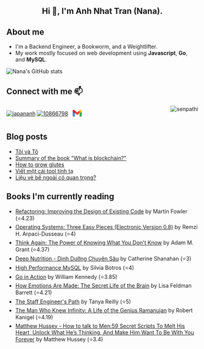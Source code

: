 <h2 align="center">Hi 👋, I'm Anh Nhat Tran (Nana).</h1>

## About me

- I'm a Backend Engineer, a Bookworm, and a Weightlifter. 
- My work mostly focused on web development using **Javascript**, **Go**, and **MySQL**.

![Nana's GitHub stats](https://github-readme-stats.vercel.app/api?username=japananh&theme=buefy&show_icons=true)

## Connect with me 📫

<p align="left">
<a href="https://linkedin.com/in/japananh" target="blank"><img align="center" src="https://raw.githubusercontent.com/rahuldkjain/github-profile-readme-generator/master/src/images/icons/Social/linked-in-alt.svg" alt="japananh" height="30" width="40" /></a>
<a href="https://stackoverflow.com/users/8546128/anh-nhat-tran" target="blank"><img align="center" src="https://raw.githubusercontent.com/rahuldkjain/github-profile-readme-generator/master/src/images/icons/Social/stack-overflow.svg" alt="10866798" height="30" width="40" /></a>
<a href="mailto:japananh@gmail.com"><img align="center" src="https://raw.githubusercontent.com/timche/gmail-desktop/main/media/icon.svg" alt="nsspathirana@gmail.com" height="40" width="40" /></a>
<a><img align="right" src="https://komarev.com/ghpvc/?username=japananh&label=Profile%20views&color=0e75b6&style=flat" alt="senpathi" /></a>
</p>

## Blog posts
<!-- BLOG-POST-LIST:START -->
- [Tôi và Tô](https://nanacoder.hashnode.dev/toi-va-to)
- [Summary of the book &quot;What is blockchain?&quot;](https://nanacoder.hashnode.dev/summary-of-the-book-what-is-blockchain)
- [How to grow glutes](https://nanacoder.hashnode.dev/how-to-grow-glutes)
- [Viết một cái tool tính tạ](https://nanacoder.hashnode.dev/viet-mot-cai-tool-tinh-ta)
- [Liệu vẻ bề ngoài có quan trọng?](https://nanacoder.hashnode.dev/lieu-ve-be-ngoai-co-quan-trong)
<!-- BLOG-POST-LIST:END -->

## Books I'm currently reading
<!-- GOODREADS-LIST:START -->
- [Refactoring: Improving the Design of Existing Code](https://www.goodreads.com/review/show/4099951622?utm_medium=api&utm_source=rss) by Martin Fowler (⭐️4.23)
- [Operating Systems: Three Easy Pieces (Electronic Version 0.8)](https://www.goodreads.com/review/show/3744766036?utm_medium=api&utm_source=rss) by Remzi H. Arpaci-Dusseau (⭐️4)
- [Think Again: The Power of Knowing What You Don't Know](https://www.goodreads.com/review/show/4630904933?utm_medium=api&utm_source=rss) by Adam M. Grant (⭐️4.37)
- [Deep Nutrition - Dinh Dưỡng Chuyên Sâu](https://www.goodreads.com/review/show/4676412189?utm_medium=api&utm_source=rss) by Catherine Shanahan (⭐️3)
- [High Performance MySQL](https://www.goodreads.com/review/show/4668866515?utm_medium=api&utm_source=rss) by Silvia Botros (⭐️4)
- [Go in Action](https://www.goodreads.com/review/show/4217499065?utm_medium=api&utm_source=rss) by William   Kennedy (⭐️3.85)
- [How Emotions Are Made: The Secret Life of the Brain](https://www.goodreads.com/review/show/3710904024?utm_medium=api&utm_source=rss) by Lisa Feldman Barrett (⭐️4.21)
- [The Staff Engineer&apos;s Path](https://www.goodreads.com/review/show/4423254875?utm_medium=api&utm_source=rss) by Tanya Reilly (⭐️5)
- [The Man Who Knew Infinity: A Life of the Genius Ramanujan](https://www.goodreads.com/review/show/4173086726?utm_medium=api&utm_source=rss) by Robert Kanigel (⭐️4.19)
- [Matthew Hussey - How to talk to Men:59 Secret Scripts To Melt His Heart, Unlock What He’s Thinking, And Make Him Want To Be With You Forever](https://www.goodreads.com/review/show/4657558222?utm_medium=api&utm_source=rss) by Matthew Hussey (⭐️3.4)
<!-- GOODREADS-LIST:END -->
